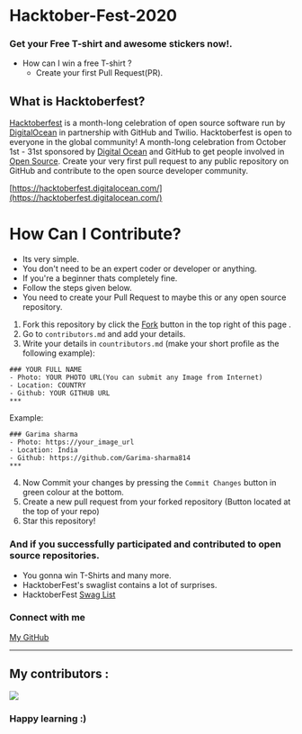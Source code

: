 # Hacktober-Fest-2020
### Get your Free T-shirt and awesome stickers now!.

- How can I win a free T-shirt ? 
  -  Create your first Pull Request(PR).

## What is Hacktoberfest?
[Hacktoberfest](https://hacktoberfest.digitalocean.com/) is a month-long celebration of open source software run by [DigitalOcean](https://hacktoberfest.digitalocean.com/) in partnership with GitHub and Twilio. Hacktoberfest is open to everyone in the global community! A month-long celebration from October 1st - 31st sponsored by [Digital Ocean](https://hacktoberfest.digitalocean.com/) and GitHub to get people involved in [Open Source](https://github.com/open-source). Create your very first pull request to any public repository on GitHub and contribute to the open source developer community.

[https://hacktoberfest.digitalocean.com/](https://hacktoberfest.digitalocean.com/)

# How Can I Contribute? 
- Its very simple.
- You don't need to be an expert coder or developer or anything. 
- If you're a beginner thats completely fine.
- Follow the steps given below.
- You need to create your Pull Request to maybe this or any open source repository.
1. Fork this repository by click the [Fork](https://github.com/Garima-sharma814/HacktoberFest/fork) button in the top right of this page .
2. Go to `contributors.md` and add your details.
3. Write your details in `countributors.md` (make your short profile as the following example):
```
### YOUR FULL NAME
- Photo: YOUR PHOTO URL(You can submit any Image from Internet)
- Location: COUNTRY
- Github: YOUR GITHUB URL
***
```
Example:

```
### Garima sharma 
- Photo: https://your_image_url
- Location: India
- Github: https://github.com/Garima-sharma814
***
```
4. Now Commit your changes by pressing the `Commit Changes` button in green colour at the bottom.
5. Create a new pull request from your forked repository (Button located at the top of your repo)
6. Star this repository!
### And if you successfully participated and contributed to open source repositories.
 - You gonna win T-Shirts and many more.
 - HacktoberFest's swaglist contains a lot of surprises.
 - HacktoberFest [Swag List](https://hacktoberfestswaglist.com/) 

### Connect with me  
[My GitHub](https://github.com/Garima-sharma814)
</a>
<br>


***

## My contributors :
<a href="https://github.com/Garima-sharma814/HacktoberFest/graphs/contributors">
  <img src="https://contributors-img.web.app/image?repo=Garima-sharma814/Hacktober-Fest-2020" />
</a>

### Happy learning :)
